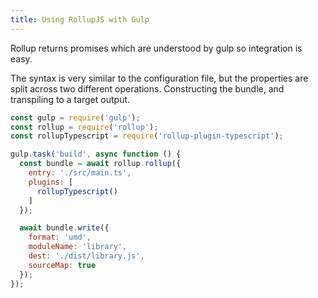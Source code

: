 ```yaml
---
title: Using RollupJS with Gulp
---
```


Rollup returns promises which are understood by gulp so integration is easy.

The syntax is very similar to the configuration file, but the properties are split across two different operations. Constructing the bundle, and transpiling to a target output.

```js
const gulp = require('gulp');
const rollup = require('rollup');
const rollupTypescript = require('rollup-plugin-typescript');

gulp.task('build', async function () {
  const bundle = await rollup.rollup({
    entry: './src/main.ts',
    plugins: [
      rollupTypescript()
    ]
  });

  await bundle.write({
    format: 'umd',
    moduleName: 'library',
    dest: './dist/library.js',
    sourceMap: true
  });
});
```
